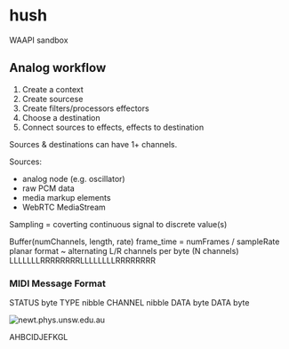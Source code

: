 # hush
WAAPI sandbox


## Analog workflow
1. Create a context
2. Create sourcese
3. Create filters/processors effectors
4. Choose a destination
5. Connect sources to effects, effects to destination

Sources & destinations can have 1+ channels.

Sources:
- analog node (e.g. oscillator)
- raw PCM data
- media markup elements
- WebRTC MediaStream


Sampling = coverting continuous signal to discrete value(s)

Buffer(numChannels, length, rate)
	frame_time = numFrames / sampleRate
	planar format ~ alternating L/R channels per byte (N channels)
		LLLLLLLRRRRRRRRLLLLLLLLRRRRRRRR



### MIDI Message Format
STATUS byte
	TYPE nibble
	CHANNEL nibble
DATA byte
DATA byte


![newt.phys.unsw.edu.au](http://newt.phys.unsw.edu.au/jw/graphics/notesinvert.GIF)

AHBCIDJEFKGL